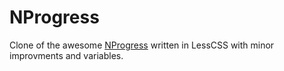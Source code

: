 NProgress
=========

Clone of the awesome [NProgress](https://github.com/rstacruz/nprogress) 
written in LessCSS with minor improvments and variables.

